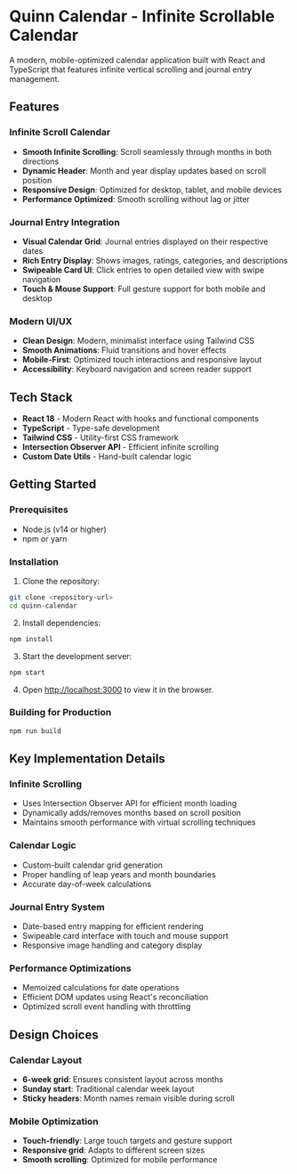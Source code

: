 # Quinn Calendar - Infinite Scrollable Calendar

A modern, mobile-optimized calendar application built with React and TypeScript that features infinite vertical scrolling and journal entry management.

## Features

### Infinite Scroll Calendar
- **Smooth Infinite Scrolling**: Scroll seamlessly through months in both directions
- **Dynamic Header**: Month and year display updates based on scroll position
- **Responsive Design**: Optimized for desktop, tablet, and mobile devices
- **Performance Optimized**: Smooth scrolling without lag or jitter

### Journal Entry Integration
- **Visual Calendar Grid**: Journal entries displayed on their respective dates
- **Rich Entry Display**: Shows images, ratings, categories, and descriptions
- **Swipeable Card UI**: Click entries to open detailed view with swipe navigation
- **Touch & Mouse Support**: Full gesture support for both mobile and desktop

### Modern UI/UX
- **Clean Design**: Modern, minimalist interface using Tailwind CSS
- **Smooth Animations**: Fluid transitions and hover effects
- **Mobile-First**: Optimized touch interactions and responsive layout
- **Accessibility**: Keyboard navigation and screen reader support

## Tech Stack

- **React 18** - Modern React with hooks and functional components
- **TypeScript** - Type-safe development
- **Tailwind CSS** - Utility-first CSS framework
- **Intersection Observer API** - Efficient infinite scrolling
- **Custom Date Utils** - Hand-built calendar logic

## Getting Started

### Prerequisites
- Node.js (v14 or higher)
- npm or yarn

### Installation

1. Clone the repository:
```bash
git clone <repository-url>
cd quinn-calendar
```

2. Install dependencies:
```bash
npm install
```

3. Start the development server:
```bash
npm start
```

4. Open [http://localhost:3000](http://localhost:3000) to view it in the browser.

### Building for Production

```bash
npm run build
```


## Key Implementation Details

### Infinite Scrolling
- Uses Intersection Observer API for efficient month loading
- Dynamically adds/removes months based on scroll position
- Maintains smooth performance with virtual scrolling techniques

### Calendar Logic
- Custom-built calendar grid generation
- Proper handling of leap years and month boundaries
- Accurate day-of-week calculations

### Journal Entry System
- Date-based entry mapping for efficient rendering
- Swipeable card interface with touch and mouse support
- Responsive image handling and category display

### Performance Optimizations
- Memoized calculations for date operations
- Efficient DOM updates using React's reconciliation
- Optimized scroll event handling with throttling

## Design Choices

### Calendar Layout
- **6-week grid**: Ensures consistent layout across months
- **Sunday start**: Traditional calendar week layout
- **Sticky headers**: Month names remain visible during scroll

### Mobile Optimization
- **Touch-friendly**: Large touch targets and gesture support
- **Responsive grid**: Adapts to different screen sizes
- **Smooth scrolling**: Optimized for mobile performance

